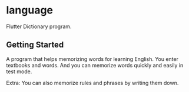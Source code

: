 # language

Flutter Dictionary program.

## Getting Started

A program that helps memorizing words for learning English. You enter textbooks and words. And you can memorize words quickly and easily in test mode.

Extra: You can also memorize rules and phrases by writing them down.
